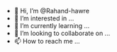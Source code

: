- 👋 Hi, I’m @Rahand-hawre
- 👀 I’m interested in ...
- 🌱 I’m currently learning ...
- 💞️ I’m looking to collaborate on ...
- 📫 How to reach me ...

<!---
Rahand-hawre/Rahand-hawre is a ✨ special ✨ repository because its `README.md` (this file) appears on your GitHub profile.
You can click the Preview link to take a look at your changes.
--->
